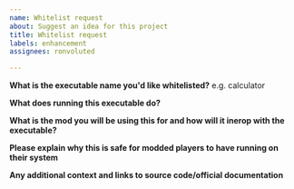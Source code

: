 ```yaml
---
name: Whitelist request
about: Suggest an idea for this project
title: Whitelist request
labels: enhancement
assignees: ronvoluted

---
```


**What is the executable name you'd like whitelisted?**
e.g. calculator

**What does running this executable do?**

**What is the mod you will be using this for and how will it inerop with the executable?**

**Please explain why this is safe for modded players to have running on their system**

**Any additional context and links to source code/official documentation**
